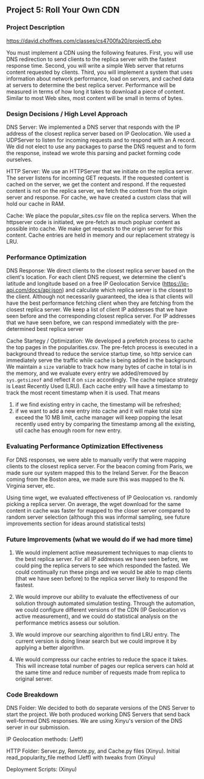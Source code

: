 ## Project 5: Roll Your Own CDN

### Project Description

https://david.choffnes.com/classes/cs4700fa20/project5.php

You must implement a CDN using the following features. First, you will use DNS redirection to send clients to the replica server with the fastest response time. Second, you will write a simple Web server that returns content requested by clients. Third, you will implement a system that uses information about network performance, load on servers, and cached data at servers to determine the best replica server. Performance will be measured in terms of how long it takes to download a piece of content. Similar to most Web sites, most content will be small in terms of bytes.

### Design Decisions / High Level Approach
DNS Server:  We implemented a DNS server that responds with the IP address of the closest replica server based on IP Geolocation.  We used a UDPServer to listen for incoming requests and to respond with an A record.  We did not elect to use any packages to parse the DNS request and to form the response, instead we wrote this parsing and packet forming code ourselves.

HTTP Server:  We use an HTTPServer that we initiate on the replica server.  The server listens for incoming GET requests. If the requested content is cached on the server, we get the content and respond.  If the requested content is not on the replica server, we fetch the content from the origin server and response.  For cache, we have created a custom class that will hold our cache in RAM.  

Cache:  We place the popular_sites.csv file on the replica servers.  When the httpserver code is initiated, we pre-fetch as much popluar content as possible into cache.  We make get requests to the origin server for this content. Cache entries are held in memory and our replacement strategy is LRU.

### Performance Optimization

DNS Response: We direct clients to the closest replica server based on the client's location.  For each client DNS request, we determine the client's latitude and longitude based on a free IP Geolocation Service (https://ip-api.com/docs/api:json) and calculate which replica server is the closest to the client.  Although not necessarily guaranteed, the idea is that clients will have the best performance fetching client when they are fetching from the closest replica server.  We keep a list of client IP addresses that we have seen before and the corresponding closest replica server.  For IP addresses that we have seen before, we can respond immediately with the pre-determined best replica server

Cache Startegy / Optimization: 
We developed a prefetch process to cache the top pages in the popularities.csv. The pre-fetch process is executed in a background thread to reduce the service startup time, so http service can immediately serve the traffic while cache is being added in the background. We maintain a `size` variable to track how many bytes of cache in total is in the memory, and we evaluate every entry we added/removed by `sys.getsizeof` and reflect it on `size` accordingly. The cache replace strategy is Least Recently Used (LRU). Each cache entry will have a timestamp to track the most recent timestamp when it is used. That means 
1. if we find existing entry in cache, the timestamp will be refreshed;
2. if we want to add a new entry into cache and it will make total size exceed the 10 MB limit, cache manager will keep popping the lesat recently used entry by comparing the timestamp among all the existing, util cache has enough room for new entry. 

### Evaluating Performance Optimization Effectiveness
For DNS responses, we were able to manually verify that were mapping clients to the closest replica server.  For the beacon coming from Paris, we made sure our system mapped this to the Ireland Server.  For the Beacon coming from the Boston area, we made sure this was mapped to the N. Virginia server, etc.

Using time wget, we evaluated effectiveness of IP Geolocation vs. randomly picking a replica server.  On average, the wget download for the same content in cache was faster for mapped to the closer server compared to random server selection (although this was informal sampling, see future improvements section for ideas around statistical tests)

### Future Improvements (what we would do if we had more time)

1) We would implement active measurement techniques to map clients to the best replica server. For all IP addresses we have seen before, we could ping the replica servers to see which responded the fasted.  We could continually run these pings and we would be able to map clients (that we have seen before) to the replica server likely to respond the fastest. 

2) We would improve our ability to evaluate the effectiveness of our solution through automated simulation testing.  Through the automation, we could configure different versions of the CDN (IP Geolocation vs active measurement), and we could do statistical analysis on the performance metrics assess our solution.

3) We would improve our searching algorithm to find LRU entry. The current version is doing linear search but we could improve it by applying a better algorithm.

4) We would compresss our cache entries to reduce the space it takes. This will increase total number of pages our replica servers can hold at the same time and reduce number of requests made from replica to original server.

### Code Breakdown

DNS Folder: We decided to both do separate versions of the DNS Server to start the project.  We both produced working DNS Servers that send back well-formed DNS responses.  We are using Xinyu's version of the DNS server in our submission.  

IP Geolocation methods: (Jeff)

HTTP Folder:  Server.py, Remote.py, and Cache.py files (Xinyu).  Initial read_popularity_file method (Jeff) with tweaks from (Xinyu)

Deployment Scripts: (Xinyu)



